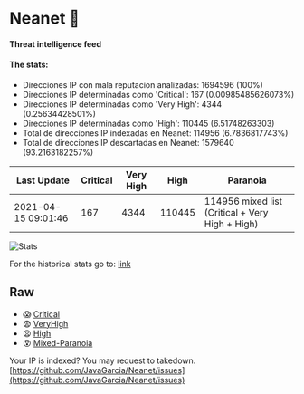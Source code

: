 # Neanet :hocho:
#### Threat intelligence feed
#### The stats:

- Direcciones IP con mala reputacion analizadas: 1694596 (100%)
- Direcciones IP determinadas como 'Critical':  167 (0.00985485626073%)
- Direcciones IP determinadas como 'Very High':  4344 (0.25634428501%)
- Direcciones IP determinadas como 'High':  110445 (6.51748263303)
- Total de direcciones IP indexadas en Neanet:  114956 (6.7836817743%)
- Total de direcciones IP descartadas en Neanet:  1579640 (93.2163182257%)

| Last Update | Critical | Very High | High | Paranoia |
| --- | --- | --- | --- | --- |
| 2021-04-15 09:01:46 | 167 | 4344 | 110445 | 114956 mixed list (Critical + Very High + High)|

![Stats](https://docs.google.com/spreadsheets/d/e/2PACX-1vSnaNMIXVabIpDJjufMlzH7poXnshF3mgd8Is1g9ytUEzVsP5my4Trn8f-xkoLLQ38xpL3HtmUexLo6/pubchart?oid=501124687&format=image)

For the historical stats go to: [link](/stats.csv)
## Raw
- :scream: [Critical](https://raw.githubusercontent.com/JavaGarcia/Neanet/master/blacklists/neanet_critical.txt)
- :fearful: [VeryHigh](https://raw.githubusercontent.com/JavaGarcia/Neanet/master/blacklists/neanet_veryHigh.txtt)
- :frowning: [High](https://raw.githubusercontent.com/JavaGarcia/Neanet/master/blacklists/neanet_high.txt)
- :dizzy_face: [Mixed-Paranoia](https://raw.githubusercontent.com/JavaGarcia/Neanet/master/blacklists/neanet_all.txt)


Your IP is indexed? You may request to takedown. [https://github.com/JavaGarcia/Neanet/issues](https://github.com/JavaGarcia/Neanet/issues)






































































































































































































































































































































































































































































































































































































































































































































































































































































































































































































































































































































































































































































































































































































































































































































































































































































































































































































































































































































































































































































































































































































































































































































































































































































































































































































































































































































































































































































































































































































































































































































































































































































































































































































































































































































































































































































































































































































































































































































































































































































































































































































































































































































































































































































































































































































































































































































































































































































































































































































































































































































































































































































































































































































































































































































































































































































































































































































































